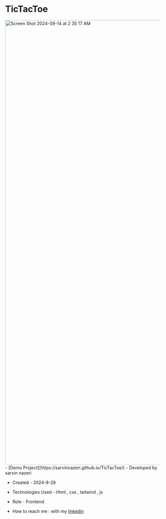 # TicTacToe
<img width="1440" alt="Screen Shot 2024-09-14 at 2 35 17 AM" src="https://github.com/user-attachments/assets/b96b2a46-4394-4f43-b8bf-e897f649a351">
- [Demo Project](https://sarvinnazeri.github.io/TicTacToe/)
- Developed by sarvin nazeri

- Created - 2024-8-28

- Technologies Used - Html , css , tailwind , js

- Role - Frontend

- How to reach me : with my [linkedin](https://www.linkedin.com/in/sarvin-nazeri)
